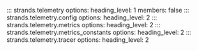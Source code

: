 ::: strands.telemetry
    options:
      heading_level: 1
      members: false
::: strands.telemetry.config
    options:
      heading_level: 2
::: strands.telemetry.metrics
    options:
      heading_level: 2
::: strands.telemetry.metrics_constants
    options:
      heading_level: 2
::: strands.telemetry.tracer
    options:
      heading_level: 2
